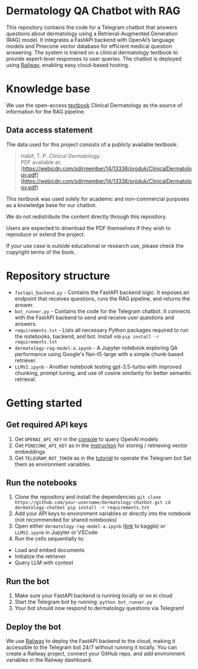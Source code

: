 # Dermatology QA Chatbot with RAG
This repository contains the code for a Telegram chatbot that answers questions about dermatology using a Retrieval-Augmented Generation (RAG) model. It integrates a FastAPI backend with OpenAI’s language models and Pinecone vector database for efficient medical question answering. 
The system is trained on a clinical dermatology textbook to provide expert-level responses to user queries. The chatbot is deployed using [Railway](https://railway.com/), enabling easy cloud-based hosting.

# Knowledge base
We use the open-access [textbook]((https://webicdn.com/sdirmember/14/13336/produk/ClinicalDermatology.pdf)) Clinical Dermatology as the source of information for the RAG pipeline. 
## Data access statement
The data used for this project consists of a publicly available textbook:
> Habif, T. P. *Clinical Dermatology*.  
> PDF available at: [https://webicdn.com/sdirmember/14/13336/produk/ClinicalDermatology.pdf](https://webicdn.com/sdirmember/14/13336/produk/ClinicalDermatology.pdf)

This textbook was used solely for academic and non-commercial purposes as a knowledge base for our chatbot.

We do not redistribute the content directly through this repository.  

Users are expected to download the PDF themselves if they wish to reproduce or extend the project.

If your use case is outside educational or research use, please check the copyright terms of the book.

# Repository structure
- `fastapi_backend.py` - Contains the FastAPI backend logic. It exposes an endpoint that receives questions, runs the RAG pipeline, and returns the answer.
- `bot_runner.py` - Contains the code for the Telegram chatbot. It connects with the FastAPI backend to send and receive user questions and answers.
- `requirements.txt` - Lists all necessary Python packages required to run the notebooks, backend, and bot. Install via `pip install -r requirements.txt`
- `dermatology-rag-model-a.ipynb` - A Jupyter notebook exploring QA performance using Google's flan-t5-large with a simple chunk-based retriever.
- `LLMV2.ipynb` - Another notebook testing gpt-3.5-turbo with improved chunking, prompt tuning, and use of cosine similarity for better semantic retrieval.

# Getting started
## Get required API keys
1. Get `OPENAI_API_KEY` in the [console](https://platform.openai.com/account/api-keys) to query OpenAI models
2. Get `PINECONE_API_KEY` as in the [instruction](https://docs.pinecone.io/guides/projects/manage-api-keys) for storing / retrieving vector embeddings
3. Get `TELEGRAM_BOT_TOKEN` as in the [tutorial](https://core.telegram.org/bots/tutorial) to operate the Telegram bot
Set them as environment variables.

## Run the notebooks
1. Clone the repository and install the dependencies
`
git clone https://github.com/your-username/dermatology-chatbot.git
cd dermatology-chatbot
pip install -r requirements.txt
`
2. Add your API keys to environment variables or directly into the notebook (not recommended for shared notebooks)
3. Open either `dermatology-rag-model-a.ipynb` ([link](https://www.kaggle.com/code/maggieoliver1/dermatology-rag-model-a) to kaggle) or `LLMV2.ipynb` in Jupyter or VSCode
4. Run the cells sequentially to:
- Load and embed documents
- Initialize the retriever
- Query LLM with context 

## Run the bot
1. Make sure your FastAPI backend is running locally or on in cloud
2. Start the Telegram bot by running: `python bot_runner.py`
3. Your bot should now respond to dermatology questions via Telegram!

## Deploy the bot
We use [Railway](https://railway.com/) to deploy the FastAPI backend to the cloud, making it accessible to the Telegram bot 24/7 without running it locally. You can create a Railway project, connect your GitHub repo, and add environment variables in the Railway dashboard.
  
